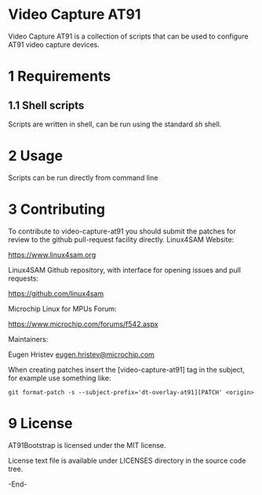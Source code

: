 # Video Capture AT91

Video Capture AT91 is a collection of scripts that can be used to configure
AT91 video capture devices.

1 Requirements
================================================================================

## 1.1 Shell scripts

Scripts are written in shell, can be run using the standard _sh_ shell.

2 Usage
================================================================================

Scripts can be run directly from command line

3 Contributing
================================================================================

To contribute to video-capture-at91 you should submit the patches for review to
the github pull-request facility directly.
Linux4SAM Website:

https://www.linux4sam.org

Linux4SAM Github repository, with interface for opening issues and pull requests:

https://github.com/linux4sam

Microchip Linux for MPUs Forum:

https://www.microchip.com/forums/f542.aspx

Maintainers:

Eugen Hristev <eugen.hristev@microchip.com>

When creating patches insert the [video-capture-at91] tag in the subject,
for example use something like:

    git format-patch -s --subject-prefix='dt-overlay-at91][PATCH' <origin>

9 License
================================================================================

AT91Bootstrap is licensed under the MIT license.

License text file is available under LICENSES directory in the source code tree.

-End-
